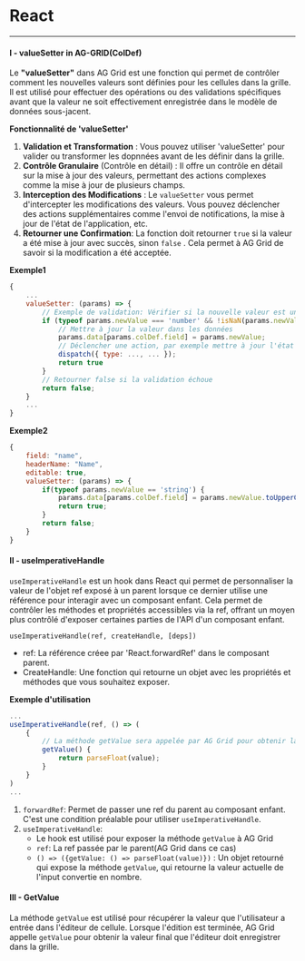 # React
***
#### I - valueSetter in AG-GRID(ColDef)
Le **"valueSetter"** dans AG Grid est une fonction qui permet de contrôler comment les nouvelles valeurs sont définies pour les cellules dans la grille.
Il est utilisé pour effectuer des opérations ou des validations spécifiques avant que la valeur ne soit effectivement enregistrée dans le modèle de données sous-jacent.

**Fonctionnalité de 'valueSetter'**
1. **Validation et Transformation** : Vous pouvez utiliser 'valueSetter' pour valider ou transformer les dopnnées avant de les définir dans la grille.
2. **Contrôle Granulaire** (Contrôle en détail) :  Il offre un contrôle en détail sur la mise à jour des valeurs, permettant des actions complexes comme la mise à jour de plusieurs champs.
3. **Interception des Modifications** : Le ``valueSetter`` vous permet d'intercepter les modifications des valeurs. Vous pouvez déclencher des actions supplémentaires comme l'envoi de notifications, la mise à jour de l'état de l'application, etc.
4. **Retourner une Confirmation**: La fonction doit retourner ``true`` si la valeur a été mise à jour avec succès, sinon ``false`` . Cela permet à AG Grid de savoir si la modification a été acceptée.

**Exemple1**
````javascript
{
    ...
    valueSetter: (params) => {
        // Exemple de validation: Vérifier si la nouvelle valeur est un nombre
        if (typeof params.newValue === 'number' && !isNaN(params.newValue)) {
            // Mettre à jour la valeur dans les données
            params.data[params.colDef.field] = params.newValue;
            // Déclencher une action, par exemple mettre à jour l'état dans Redux
            dispatch({ type: ..., ... });
            return true
        } 
        // Retourner false si la validation échoue
        return false;
    }
    ...
}
````

**Exemple2**
````javascript
{
    field: "name",
    headerName: "Name",
    editable: true,
    valueSetter: (params) => {
        if(typeof params.newValue == 'string') {
            params.data[params.colDef.field] = params.newValue.toUpperCase();
            return true;
        }
        return false;
    }
}
````

#### II - useImperativeHandle
``useImperativeHandle`` est un hook dans React qui permet de personnaliser la valeur de l'objet ref exposé à un parent lorsque ce dernier utilise une référence pour interagir avec un composant enfant.
Cela permet de contrôler les méthodes et propriétés accessibles via la ref, offrant un moyen plus contrôlé d'exposer certaines parties de l'API d'un composant enfant.

``useImperativeHandle(ref, createHandle, [deps])``
* ref: La référence créee par 'React.forwardRef' dans le composant parent.
* CreateHandle: Une fonction qui retourne un objet avec les propriétés et méthodes que vous souhaitez exposer.

**Exemple d'utilisation**
````javascript
...
useImperativeHandle(ref, () => (
    {
        // La méthode getValue sera appelée par AG Grid pour obtenir la valeur de l'éditeur
        getValue() {
            return parseFloat(value);
        }
    }
)
...
````
1. ``forwardRef``: Permet de passer une ref du parent au composant enfant. C'est une condition préalable pour utiliser ``useImperativeHandle``.
2. ``useImperativeHandle``: 
    * Le hook est utilisé pour exposer la méthode ``getValue`` à AG Grid
    * ``ref``: La ref passée par le parent(AG Grid dans ce cas)
    * ``() => ({getValue: () => parseFloat(value)})`` : Un objet retourné qui expose la méthode ``getValue``, qui retourne la valeur actuelle de l'input convertie en nombre.

#### III - GetValue
La méthode ``getValue`` est utilisé pour récupérer la valeur que l'utilisateur a entrée dans l'éditeur de cellule.
Lorsque l'édition est terminée, AG Grid appelle ``getValue`` pour obtenir la valeur final que l'éditeur doit enregistrer dans la grille.


